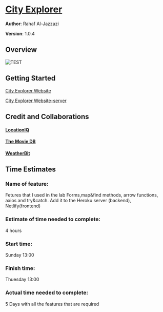 # [City Explorer](https://6110ea9b29cc91deebba7741--city-exploror-rahaf.netlify.app/)

**Author**: Rahaf Al-Jazzazi

**Version**: 1.0.4

## Overview
<!-- Provide a high level overview of what this application is and why you are building it, beyond the fact that it's an assignment for this class. (i.e. What's your problem domain?) -->
![TEST](images/api.PNG)


## Getting Started
<!-- What are the steps that a user must take in order to build this app on their own machine and get it running? -->
[City Explorer Website](https://610bba0d47fe6cc73b49c564--city-exploror-rahaf.netlify.app/)

[City Explorer Website-server](https://git.heroku.com/city-explorer-ra.git)

## Credit and Collaborations
<!-- Give credit (and a link) to other people or resources that helped you build this application. -->
#### [LocationIQ](https://locationiq.com/)
#### [The Movie DB](https://www.themoviedb.org/)
#### [WeatherBit](weatherbit.io)

## Time Estimates

### Name of feature:
Fetures that I used in the lab Forms,map&find methods, arrow functions, axios and try&catch.
Add it to the Heroku server (backend), Netlify(frontend)


### Estimate of time needed to complete:
4 hours

### Start time: 
Sunday 13:00
### Finish time: 
Thuesday 13:00 
### Actual time needed to complete:
5 Days with all the features that are required